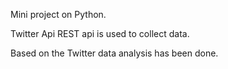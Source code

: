 Mini project on Python.

Twitter Api REST api is used to collect data.

Based on the Twitter data analysis has been done.
